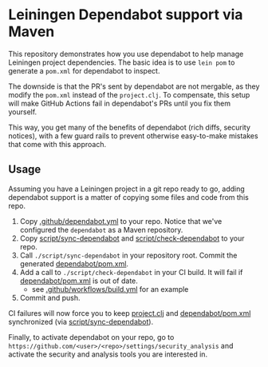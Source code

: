 # Leiningen Dependabot support via Maven

This repository demonstrates how you use dependabot to help
manage Leiningen project dependencies. The basic idea is to use `lein pom`
to generate a `pom.xml` for dependabot to inspect.

The downside is that the PR's sent by dependabot are not mergable, as they
modify the `pom.xml` instead of the `project.clj`.
To compensate, this setup will make GitHub Actions fail in dependabot's PRs until you fix them yourself.

This way, you get many of the benefits of dependabot (rich diffs, security notices), with a few guard rails
to prevent otherwise easy-to-make mistakes that come with this approach.

## Usage

Assuming you have a Leiningen project in a git repo ready to go, adding dependabot support is a matter of
copying some files and code from this repo.

1. Copy [.github/dependabot.yml](.github/dependabot.yml) to your repo. Notice that we've configured the `dependabot` as a Maven repository.
2. Copy [script/sync-dependabot](script/sync-dependabot) and [script/check-dependabot](script/check-dependabot) to your repo.
3. Call `./script/sync-dependabot` in your repository root. Commit the generated [dependabot/pom.xml](dependabot/pom.xml).
4. Add a call to `./script/check-dependabot` in your CI build. It will fail if [dependabot/pom.xml](dependabot/pom.xml) is out of date.
   - see [.github/workflows/build.yml](.github/workflows/build.yml) for an example
5. Commit and push.

CI failures will now force you to keep [project.clj](project.clj) and [dependabot/pom.xml](dependabot/pom.xml) synchronized (via [script/sync-dependabot](script/sync-dependabot)).

Finally, to activate dependabot on your repo, go to `https://github.com/<user>/<repo>/settings/security_analysis` and activate
the security and analysis tools you are interested in.
